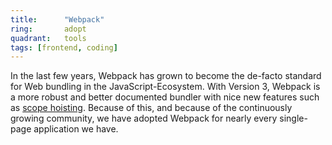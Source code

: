 ```yaml
---
title:      "Webpack"
ring:       adopt
quadrant:   tools
tags: [frontend, coding]
---
```


In the last few years, Webpack has grown to become the de-facto standard for Web bundling in the JavaScript-Ecosystem.
With Version 3, Webpack is a more robust and better documented bundler with nice new features such as [scope hoisting](https://webpack.js.org/plugins/module-concatenation-plugin/).
Because of this, and because of the continuously growing community, we have adopted Webpack for nearly every single-page application we have.
